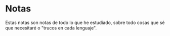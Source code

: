 # Notas

Estas notas son notas de todo lo que he estudiado, sobre todo cosas que sé que necesitaré o "trucos en cada lenguaje".